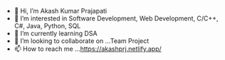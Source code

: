 - 👋 Hi, I’m Akash Kumar Prajapati
- 👀 I’m interested in Software Development, Web Development, C/C++, C#, Java, Python, SQL
- 🌱 I’m currently learning DSA
- 💞️ I’m looking to collaborate on ...Team Project
- 📫 How to reach me ...https://akashprj.netlify.app/

<!---
akashprj/akashprj is a ✨ special ✨ repository because its `README.md` (this file) appears on your GitHub profile.
You can click the Preview link to take a look at your changes.
--->
